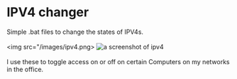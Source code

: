# IPV4 changer
 Simple .bat files to change the states of IPV4s.
<br><br>
<img src="/images/ipv4.png> 
 ![a screenshot of ipv4](https://github.com/MuftiAnees/IPV4-changer/images/ipv4.png?raw=true)
<br><br>
I use these to toggle access on or off on certain Computers on my networks in the office.
